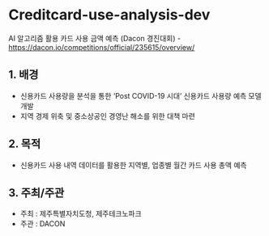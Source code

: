 # Creditcard-use-analysis-dev
AI 알고리즘 활용 카드 사용 금액 예측 (Dacon 경진대회) - https://dacon.io/competitions/official/235615/overview/

## 1. 배경
- 신용카드 사용량을 분석을 통한  ‘Post COVID-19 시대’ 신용카드 사용량 예측 모델 개발
- 지역 경제 위축 및 중소상공인 경영난 해소를 위한 대책 마련

## 2. 목적
- 신용카드 사용 내역 데이터를 활용한 지역별, 업종별 월간 카드 사용 총액 예측

## 3. 주최/주관
- 주최 : 제주특별자치도청, 제주테크노파크
- 주관 : DACON
